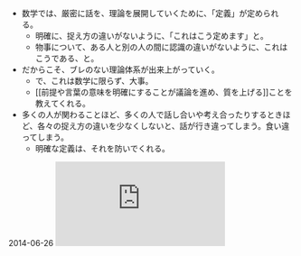 - 数学では、厳密に話を、理論を展開していくために、「定義」が定められる。
	- 明確に、捉え方の違いがないように、「これはこう定めます」と。
	- 物事について、ある人と別の人の間に認識の違いがないように、これはこうである、と。
- だからこそ、ブレのない理論体系が出来上がっていく。
	- で、これは数学に限らず、大事。
	- [[前提や言葉の意味を明確にすることが議論を進め、質を上げる]]ことを教えてくれる。
- 多くの人が関わることほど、多くの人で話し合いや考え合ったりするときほど、各々の捉え方の違いを少なくしないと、話が行き違ってしまう。食い違ってしまう。
	- 明確な定義は、それを防いでくれる。

2014-06-26
![](https://gyazo.com/2cb292e1082991523fd81471b8a51a66.img)